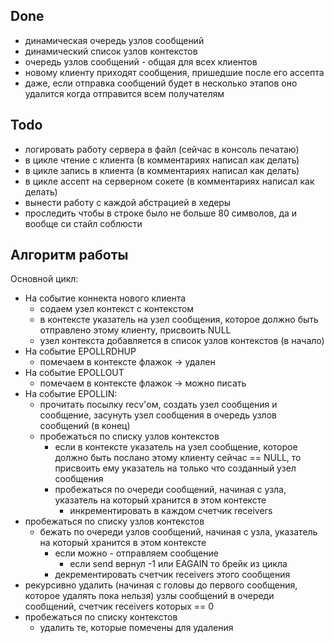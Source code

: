 ## Done
* динамическая очередь узлов сообщений
* динамический список узлов контекстов
* очередь узлов сообщений - общая для всех клиентов
* новому клиенту приходят сообщения, пришедшие после его ассепта
* даже, если отправка сообщений будет в несколько этапов оно удалится когда отправится всем получателям 

## Todo
* логировать работу сервера в файл (сейчас в консоль печатаю)
* в цикле чтение с клиента (в комментариях написал как делать)
* в цикле запись в клиента (в комментариях написал как делать)
* в цикле ассепт на серверном сокете (в комментариях написал как делать)
* вынести работу с каждой абстрацией в хедеры
* проследить чтобы в строке было не больше 80 символов, да и вообще си стайл соблюсти

## Алгоритм работы
Основной цикл:
* На событие коннекта нового клиента 
  * содаем узел контекст с контекстом
  * в контексте указатель на узел сообщения, которое должно быть отправлено этому клиенту, присвоить NULL
  * узел контекста добавляется в список узлов контекстов (в начало)
* На событие EPOLLRDHUP 
  * помечаем в контексте флажок -> удален
* На событие EPOLLOUT 
  * помечаем в контексте флажок -> можно писать
* На событие EPOLLIN:
  * прочитать посылку recv'ом, создать узел сообщения и сообщение, засунуть узел сообщения в очередь узлов сообщений (в конец)
  * пробежаться по списку узлов контекстов
    * если в контексте указатель на узел сообщение, которое должно быть послано этому клиенту сейчас == NULL, то присвоить ему указатель на только что созданный узел сообщения
    * пробежаться по очереди сообщений, начиная с узла, указатель на который хранится в этом контексте
      * инкрементировать в каждом счетчик receivers
* пробежаться по списку узлов контекстов
  * бежать по очереди узлов сообщений, начиная с узла, указатель на который хранится в этом контексте
    * если можно - отправляем сообщение
      * если send вернул -1 или EAGAIN то брейк из цикла
    * декрементировать счетчик  receivers этого сообщения
* рекурсивно удалить (начиная с головы до первого сообщения, которое удалять пока нельзя) узлы сообщений в очереди сообщений, счетчик receivers которых == 0
* пробежаться по списку контекстов
  * удалить те, которые помечены для удаления
